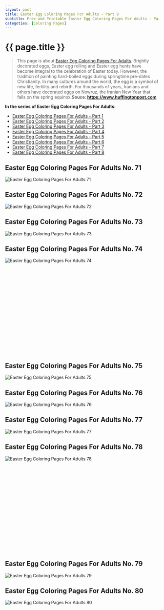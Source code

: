```yaml
---
layout: post
title: Easter Egg Coloring Pages For Adults - Part 8
subtitle: Free and Printable Easter Egg Coloring Pages For Adults - Part 8
categoties: [Coloring Pages]
---
```

{{ page.title }}
================
> This page is about [Easter Egg Coloring Pages For Adults](https://hoanghabelle.github.io/). Brightly decorated eggs, Easter egg rolling and Easter egg hunts have become integral to the celebration of Easter today. However, the tradition of painting hard-boiled eggs during springtime pre-dates Christianity. In many cultures around the world, the egg is a symbol of new life, fertility and rebirth. For thousands of years, Iranians and others have decorated eggs on Nowruz, the Iranian New Year that falls on the spring equinox.__Souce: https://www.huffingtonpost.com__

**In the series of Easter Egg Coloring Pages For Adults:**

* [Easter Egg Coloring Pages For Adults - Part 1](https://hoanghabelle.github.io/2017/11/17/Easter-Egg-Coloring-Pages-For-Adults-part-1.html)
* [Easter Egg Coloring Pages For Adults - Part 2](https://hoanghabelle.github.io/2017/11/17/Easter-Egg-Coloring-Pages-For-Adults-part-2.html)
* [Easter Egg Coloring Pages For Adults - Part 3](https://hoanghabelle.github.io/2017/11/17/Easter-Egg-Coloring-Pages-For-Adults-part-3.html)
* [Easter Egg Coloring Pages For Adults - Part 4](https://hoanghabelle.github.io/2017/11/17/Easter-Egg-Coloring-Pages-For-Adults-part-4.html)
* [Easter Egg Coloring Pages For Adults - Part 5](https://hoanghabelle.github.io/2017/11/17/Easter-Egg-Coloring-Pages-For-Adults-part-5.html)
* [Easter Egg Coloring Pages For Adults - Part 6](https://hoanghabelle.github.io/2017/11/17/Easter-Egg-Coloring-Pages-For-Adults-part-6.html)
* [Easter Egg Coloring Pages For Adults - Part 7](https://hoanghabelle.github.io/2017/11/17/Easter-Egg-Coloring-Pages-For-Adults-part-7.html)
* [Easter Egg Coloring Pages For Adults - Part 8](https://hoanghabelle.github.io/2017/11/17/Easter-Egg-Coloring-Pages-For-Adults-part-8.html)
## Easter Egg Coloring Pages For Adults No. 71
![Easter Egg Coloring Pages For Adults 71](https://hoanghabelle.github.io/img2/Easter-Egg-Coloring-Pages-For-Adults%20(71).jpg "Easter Egg Coloring Pages For Adults 71")

## Easter Egg Coloring Pages For Adults No. 72
![Easter Egg Coloring Pages For Adults 72](https://hoanghabelle.github.io/img2/Easter-Egg-Coloring-Pages-For-Adults%20(72).jpg "Easter Egg Coloring Pages For Adults 72")

## Easter Egg Coloring Pages For Adults No. 73
![Easter Egg Coloring Pages For Adults 73](https://hoanghabelle.github.io/img2/Easter-Egg-Coloring-Pages-For-Adults%20(73).jpg "Easter Egg Coloring Pages For Adults 73")

## Easter Egg Coloring Pages For Adults No. 74
![Easter Egg Coloring Pages For Adults 74](https://hoanghabelle.github.io/img2/Easter-Egg-Coloring-Pages-For-Adults%20(74).jpg "Easter Egg Coloring Pages For Adults 74")

<script async src="//pagead2.googlesyndication.com/pagead/js/adsbygoogle.js"></script><!-- Texxtonly --><ins class="adsbygoogle" style="display:inline-block;width:336px;height:280px" data-ad-client="ca-pub-6753140515841889" data-ad-slot="3207852233"></ins><script>(adsbygoogle = window.adsbygoogle || []).push({}); </script>

## Easter Egg Coloring Pages For Adults No. 75
![Easter Egg Coloring Pages For Adults 75](https://hoanghabelle.github.io/img2/Easter-Egg-Coloring-Pages-For-Adults%20(75).jpg "Easter Egg Coloring Pages For Adults 75")

## Easter Egg Coloring Pages For Adults No. 76
![Easter Egg Coloring Pages For Adults 76](https://hoanghabelle.github.io/img2/Easter-Egg-Coloring-Pages-For-Adults%20(76).jpg "Easter Egg Coloring Pages For Adults 76")

## Easter Egg Coloring Pages For Adults No. 77
![Easter Egg Coloring Pages For Adults 77](https://hoanghabelle.github.io/img2/Easter-Egg-Coloring-Pages-For-Adults%20(77).jpg "Easter Egg Coloring Pages For Adults 77")

## Easter Egg Coloring Pages For Adults No. 78
![Easter Egg Coloring Pages For Adults 78](https://hoanghabelle.github.io/img2/Easter-Egg-Coloring-Pages-For-Adults%20(78).jpg "Easter Egg Coloring Pages For Adults 78")

<script async src="//pagead2.googlesyndication.com/pagead/js/adsbygoogle.js"></script><!-- Texxtonly --><ins class="adsbygoogle" style="display:inline-block;width:336px;height:280px" data-ad-client="ca-pub-6753140515841889" data-ad-slot="3207852233"></ins><script>(adsbygoogle = window.adsbygoogle || []).push({}); </script>

## Easter Egg Coloring Pages For Adults No. 79
![Easter Egg Coloring Pages For Adults 79](https://hoanghabelle.github.io/img2/Easter-Egg-Coloring-Pages-For-Adults%20(79).jpg "Easter Egg Coloring Pages For Adults 79")

## Easter Egg Coloring Pages For Adults No. 80
![Easter Egg Coloring Pages For Adults 80](https://hoanghabelle.github.io/img2/Easter-Egg-Coloring-Pages-For-Adults%20(80).jpg "Easter Egg Coloring Pages For Adults 80")

